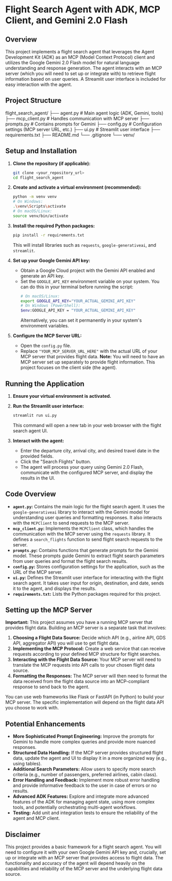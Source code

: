 # Flight Search Agent with ADK, MCP Client, and Gemini 2.0 Flash

## Overview

This project implements a flight search agent that leverages the Agent Development Kit (ADK) as an MCP (Model Context Protocol) client and utilizes the Google Gemini 2.0 Flash model for natural language understanding and response generation. The agent interacts with an MCP server (which you will need to set up or integrate with) to retrieve flight information based on user queries. A Streamlit user interface is included for easy interaction with the agent.

## Project Structure
flight_search_agent/
├── agent.py                  # Main agent logic (ADK, Gemini, tools)
├── mcp_client.py             # Handles communication with MCP server
├── prompts.py                # Contains prompts for Gemini
├── config.py                 # Configuration settings (MCP server URL, etc.)
├── ui.py                     # Streamlit user interface
├── requirements.txt
├── README.md
└── .gitignore
└── venv/                     

## Setup and Installation

1.  **Clone the repository (if applicable):**
    ```bash
    git clone <your_repository_url>
    cd flight_search_agent
    ```

2.  **Create and activate a virtual environment (recommended):**
    ```bash
    python -m venv venv
    # On Windows:
    .\venv\Scripts\activate
    # On macOS/Linux:
    source venv/bin/activate
    ```

3.  **Install the required Python packages:**
    ```bash
    pip install -r requirements.txt
    ```
    This will install libraries such as `requests`, `google-generativeai`, and `streamlit`.

4.  **Set up your Google Gemini API key:**
    * Obtain a Google Cloud project with the Gemini API enabled and generate an API key.
    * Set the `GOOGLE_API_KEY` environment variable on your system. You can do this in your terminal before running the script:
        ```bash
        # On macOS/Linux:
        export GOOGLE_API_KEY="YOUR_ACTUAL_GEMINI_API_KEY"
        # On Windows (PowerShell):
        $env:GOOGLE_API_KEY = "YOUR_ACTUAL_GEMINI_API_KEY"
        ```
        Alternatively, you can set it permanently in your system's environment variables.

5.  **Configure the MCP Server URL:**
    * Open the `config.py` file.
    * Replace `"YOUR_MCP_SERVER_URL_HERE"` with the actual URL of your MCP server that provides flight data. **Note:** You will need to have an MCP server set up separately to provide flight information. This project focuses on the client side (the agent).

## Running the Application

1.  **Ensure your virtual environment is activated.**

2.  **Run the Streamlit user interface:**
    ```bash
    streamlit run ui.py
    ```
    This command will open a new tab in your web browser with the flight search agent UI.

3.  **Interact with the agent:**
    * Enter the departure city, arrival city, and desired travel date in the provided fields.
    * Click the "Search Flights" button.
    * The agent will process your query using Gemini 2.0 Flash, communicate with the configured MCP server, and display the results in the UI.

## Code Overview

* **`agent.py`:** Contains the main logic for the flight search agent. It uses the `google-generativeai` library to interact with the Gemini model for understanding user queries and formatting responses. It also interacts with the `MCPClient` to send requests to the MCP server.
* **`mcp_client.py`:** Implements the `MCPClient` class, which handles the communication with the MCP server using the `requests` library. It defines a `search_flights` function to send flight search requests to the server.
* **`prompts.py`:** Contains functions that generate prompts for the Gemini model. These prompts guide Gemini to extract flight search parameters from user queries and format the flight search results.
* **`config.py`:** Stores configuration settings for the application, such as the URL of the MCP server.
* **`ui.py`:** Defines the Streamlit user interface for interacting with the flight search agent. It takes user input for origin, destination, and date, sends it to the agent, and displays the results.
* **`requirements.txt`:** Lists the Python packages required for this project.

## Setting up the MCP Server

**Important:** This project assumes you have a running MCP server that provides flight data. Building an MCP server is a separate task that involves:

1.  **Choosing a Flight Data Source:** Decide which API (e.g., airline API, GDS API, aggregator API) you will use to get flight data.
2.  **Implementing the MCP Protocol:** Create a web service that can receive requests according to your defined MCP structure for flight searches.
3.  **Interacting with the Flight Data Source:** Your MCP server will need to translate the MCP requests into API calls to your chosen flight data source.
4.  **Formatting the Responses:** The MCP server will then need to format the data received from the flight data source into an MCP-compliant response to send back to the agent.

You can use web frameworks like Flask or FastAPI (in Python) to build your MCP server. The specific implementation will depend on the flight data API you choose to work with.

## Potential Enhancements

* **More Sophisticated Prompt Engineering:** Improve the prompts for Gemini to handle more complex queries and provide more nuanced responses.
* **Structured Data Handling:** If the MCP server provides structured flight data, update the agent and UI to display it in a more organized way (e.g., using tables).
* **Additional Search Parameters:** Allow users to specify more search criteria (e.g., number of passengers, preferred airlines, cabin class).
* **Error Handling and Feedback:** Implement more robust error handling and provide informative feedback to the user in case of errors or no results.
* **Advanced ADK Features:** Explore and integrate more advanced features of the ADK for managing agent state, using more complex tools, and potentially orchestrating multi-agent workflows.
* **Testing:** Add unit and integration tests to ensure the reliability of the agent and MCP client.

## Disclaimer

This project provides a basic framework for a flight search agent. You will need to configure it with your own Google Gemini API key and, crucially, set up or integrate with an MCP server that provides access to flight data. The functionality and accuracy of the agent will depend heavily on the capabilities and reliability of the MCP server and the underlying flight data source.